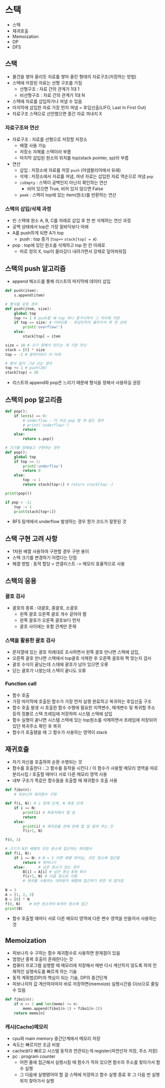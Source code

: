 # 스택
- 스택
- 재귀호출
- Memoization
- DP
- DFS


## 스택
- 물건을 쌓아 올리듯 자료를 쌓아 올린 형태의 자료구조(저장하는 방법)
- 스택에 저장된 자료는 선형 구조를 가짐
    - 선형구조 : 자료 간의 관계가 1대 1
    - 비선형구조 : 자료 간의 관계가 1대 N
- 스택에 자료를 삽입하거나 꺼낼 수 있음
- 마지막에 삽입한 자료 가장 먼저 꺼냄 = 후입선출(LIFO, Last In First Out)
- 자료구조 스택으로 선언했으면 중간 자료 꺼내지 X

### 자료구조와 연산
- 자료구조 : 자료를 선형으로 저장할 저장소
    - 배열 사용 가능
    - 저장소 자체를 스택이라 부름
    - 마지막 삽입된 원소의 위치를 top(stack pointer, sp)라 부름
- 연산
    - 삽입 : 저장소에 자료를 저장 `push` (어셈블리어에서 유래)
    - 삭제 : 저장소에서 자료를 꺼냄, 꺼낸 자료는 삽입한 자료 역순으로 꺼냄 `pop`
    - `isEmpty` : 스택이 공백인지 아닌지 확인하는 연산
        - 비어 있으면 True, 비어 있지 않으면 False
    - `peek` : 스택이 top에 있는 item(원소)를 반환하는 연산


### 스택의 삽입/삭제 과정
- 빈 스택에 원소 A, B, C를 차례로 삽입 후 한 번 삭제하는 연산 과정
- 공백 상태에서 top은 가장 밑바닥보다 아래
- A를 push하게 되면 A가 top
    - push : top 증가 (`top++` `stack[top] = A`)
- pop : top에 있던 원소를 삭제하고 top 한 칸 아래로
    - 따로 정의 X, top이 올라갔다 내려가면서 강제로 덮어씌워짐

## 스택의 push 알고리즘
- append 메소드를 통해 리스트의 마지막에 데이터 삽입
```python
def push(item):
    s.append(item)
```

```python
# 형식을 갖춘 경우
def push(item, size):
    global top
    top += 1 # push할 때 top 하나 증가시켜서 그 자리에 저장
    if top == size: # 디버깅용 - 최상단까지 올라가서 꽉 찬 상태
        print('overflow!')
    else:
        stack[top] = item

size = 10 # 크기 정해서 만드는 게 가장 무난
stack = [0] * size
top = -1 # 밑바닥보다 더 아래

# 형식 없이 그냥 쓰는 경우
top += 1 # push(20)
stack[top] = 20
```
- 리스트의 append와 pop은 느리기 때문에 형식을 정해서 사용하길 권장


## 스택의 pop 알고리즘
```python
def pop():
    if len(s) == 0:
        # underflow : 더 이상 pop 할 게 없는 경우
        # print('underflow!')
        return
    else:
        return s.pop()
```

```python
# 크기를 정해놓고 구현하는 경우
def pop():
    global top
    if top == 1:
        print('underflow')
        return 0 
    else:
        top -= 1
        return stack[top+1] # return stack[top--]

print(pop())

if pop > -1:
    top -= 1
    print(stack[top+1])
```
- BFS 탐색에서 underflow 발생하는 경우 뭔가 코드가 잘못된 것



## 스택 구현 고려 사항
- 1차원 배열 사용하여 구현할 경우 구현 용이
- 스택 크기를 변경하기 어렵다는 단점
- 해결 방법 : 동적 할당 = 연결리스트 -> 메모리 효율적으로 사용


## 스택의 응용

### 괄호 검사
- 괄호의 종류 : 대괄호, 중괄호, 소괄호
    - 왼쪽 괄호 오른쪽 괄호 개수 같아야 함
    - 왼쪽 괄호가 오른쪽 괄호보다 먼저
    - 괄호 사이에는 포함 관계만 존재

### 스택을 활용한 괄호 검사
- 문자열에 있는 괄호 차례대로 조사하면서 왼쪽 괄호 만나면 스택에 삽입,
- 오른쪽 괄호 만나면 스택에서 top괄호 삭제한 후 오른쪽 괄호와 짝 맞는지 검사
- 괄호 수식이 끝났는데 스태에 괄호가 남아 있으면 오류
- 닫는 괄호가 나왔는데 스택이 끝나도 오류


### Function call
- 함수 호출
- 가장 마지막에 호출된 함수가 가장 먼저 실행 완료하고 복귀하는 후입선출 구조
- 함수 호출 발생 시 호출한 함수 수행에 필요한 지역변수, 매개변수 및 복귀할 주소 등의 정볼르 스택 프레임에 저장하여 시스템 스택에 삽입
- 함수 실행이 끝나면 시스템 스택에 있는 top원소를 삭제하면서 프레임에 저장되어 있던 복귀주소 확인 후 복귀
- 함수가 호출됐을 때 그 함수가 사용하는 영역이 stack



## 재귀호출
- 자기 자신을 호출하여 순환 수행되는 것
- 함수를 호출한다 : 그 함수를 동작을 시킨다 / 이 함수가 사용할 메모리 영역을 따로 분리시킴 / 호출할 때마다 서로 다른 메모리 영역 사용 
- 내부 구조가 똑같은 함수들을 호출할 때 재귀함수 호출 사용

```python
def fibo(n):
    # 피보나치 재귀함수 구현
```

```python
def f(i, N): # i 현재 단계, N 목표 단계
    if i == N:
        print(i) # 목표치에서 할 일
        return
    else:
        print(i) # 재귀호출 전에 현재 할 일 알려 주는 것
        f(i+1, N)

f(0, 3)
```

```python
# 크기가 N인 배열의 모든 원소에 접근하는 재귀함수
def f(i, N):
    if i == N: # N = 3 이면 배열 벗어남, 모든 원소에 접근함
        return # 벗어나기
    else:      # 남은 원소가 있는 경우
        B[i] = A[i] # 남은 원소 B에 복사
        f(i+1, N) # 다음 원소로 이동
        # 재귀를 사용하는 대부분이 배열에 접근하기 위한 게 많아짐
        
N = 3
A = [1, 2, 3]
B = [0] * N
f(0, N)    # 0번 원소부터 N개의 원소에 접근
print(B)
```
- 함수 호출할 때마다 서로 다른 메모리 영역에 다른 변수 영역을 만들어서 사용하는 것


## Memoization
- 피보나치 수 구하는 함수 재귀함수로 사용하면 문제점이 있음
- 엄청난 중복 호출이 존재한다는 것
- 컴퓨터 프로그램 실행할 때 메모리에 저장해서 매번 다시 계산하지 않도록 하여 전체적인 실행속도를 빠르게 하는 기술
- 동적 계획법(DP)의 핵심이 되는 기술, DP의 중간단계
- 피보나치의 값 계산하자마자 바로 저장하면(memoize) 실행시간을 O(n)으로 줄일 수 있음

```python
def fibo1(n):
    if n >= 2 and len(memo) <= n:
        memo.append(fibo1(n-1) + fibo1(n-2))
    return memo[n]
```

### 캐시(Cache)메모리
- cpu와 main memory 중간단계에서 메모리 저장
- 속도는 빠르지만 조금 비쌈
- cache보다 빠르고 시스템 동작과 연관되는게 register(피연산자 저장, 주소 저장)
- pc : program counter
    - 어떤 줄에 접근해서 실행시킬 때 함수가 적혀 있으면 함수의 주소를 찾아가서 함수 실행 
    - 그 다음에 실행됐어야 할 걸 스택에 저장하고 함수 실행 종료 후 그 다음 번 실행 위치 찾아가서 실행
